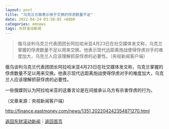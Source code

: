 ```yaml
---
layout: post
title: "乌克兰方面表示用于交换的俘虏数量不足"
date: 2022-04-24 03:50:05 +0800
categories: emnews
tags: 东财滚动新闻
---
```

> 俄乌谈判乌克兰代表团团长阿拉哈米亚4月23日在社交媒体发文称，乌克兰掌握的俘虏数量不足以用来交换。他表示现代远距离炮战使得俘虏对手的难度加大，乌克兰人应该理解抓获俘虏的必要性。（央视新闻客户端）

<p>俄乌谈判乌克兰代表团团长阿拉哈米亚4月23日在社交媒体发文称，乌克兰掌握的俘虏数量不足以用来交换。他表示现代远距离炮战使得俘虏对手的难度加大，乌克兰人应该理解抓获俘虏的必要性。</p>
 <p>一些俄媒则认为阿拉哈米亚的这番言论是在间接承认乌方有杀害俘虏的行为。</p><p class="em_media">（文章来源：央视新闻客户端）</p>

<http://finance.eastmoney.com/news/1351,202204242354871270.html>

[返回东财滚动新闻](//finews.withounder.com/emnews/)｜[返回首页](//finews.withounder.com/)